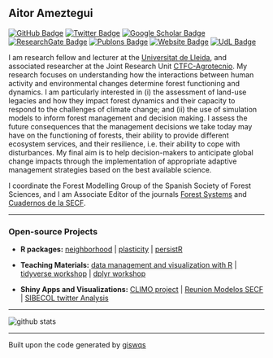 ## Aitor Ameztegui

[![GitHub Badge](https://img.shields.io/github/followers/ameztegui?style=social)](https://github.com/ameztegui)
[![Twitter Badge](https://img.shields.io/twitter/follow/multivac42?style=social)](https://twitter.com/multivac42)
[![Google Scholar Badge](https://img.shields.io/badge/Google-Scholar-lightgrey)](https://scholar.google.com/citations?user=jxINPWcAAAAJ)
[![ResearchGate Badge](https://img.shields.io/badge/Research-Gate-9cf)](https://www.researchgate.net/profile/Aitor_Ameztegui)
[![Publons Badge](https://img.shields.io/badge/Publons-Profile-blue)](https://publons.com/researcher/1317963/aitor-ameztegui/)
[![Website Badge](https://img.shields.io/badge/My-Website-red)](https://www.ameztegui.weebly.com)
[![UdL Badge](https://img.shields.io/badge/UdL-Website-critical)](http://www.eagrof.udl.cat/en/personnel/PDI/ameztegui.html)

I am research fellow and lecturer at the [Universitat de Lleida](www.udl.cat), and associated researcher at the Joint Research Unit [CTFC-Agrotecnio](www.ctfc.cat).
My research focuses on understanding how the interactions between human activity and environmental changes determine forest functioning and dynamics. I am particularly interested in (i) the assessment of land-use legacies and how they impact forest dynamics and their capacity to respond to the challenges of climate change; and (ii) the use of simulation models to inform forest management and decision making. I assess the future consequences that the management decisions we take today may have on the functioning of forests, their ability to provide different ecosystem services, and their resilience, i.e. their ability to cope with disturbances. My final aim is to help decision-makers to anticipate global change impacts through the implementation of appropriate adaptive management strategies based on the best available science.

I coordinate the Forest Modelling Group of the Spanish Society of Forest Sciences, and I am Associate Editor of the journals [Forest Systems](https://revistas.inia.es/index.php/fs) and [Cuadernos de la SECF](http://secforestales.org/publicaciones/index.php/cuadernos_secf/index).

---

### Open-source Projects

- **R packages:** [neighborhood](https://github.com/ameztegui/neighborhood) | [plasticity](https://github.com/ameztegui/plasticity) | [persistR](https://github.com/ameztegui/persistR-1)
- **Teaching Materials:** [data management and visualization with R](https://github.com/ameztegui/111022_data_management_visualization) | [tidyverse workshop](https://github.com/ameztegui/tidyverse_workshop) | [dplyr workshop](https://github.com/ameztegui/dplyr_workshop)

- **Shiny Apps and Visualizations:** [CLIMO project](https://github.com/ameztegui/CLIMO_website) |  [Reunion Modelos SECF](https://github.com/ameztegui/CEF_Modelos_2019) | [SIBECOL twitter Analysis](https://github.com/ameztegui/SIBECOL_twitter_analysis)

---

![github stats](https://github-readme-stats.vercel.app/api?username=ameztegui&show_icons=true)

---

Built upon the code generated by [giswqs](https://github.com/giswqs)
